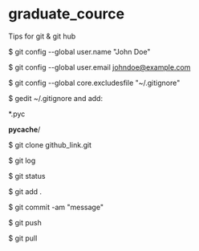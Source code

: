 # graduate_cource

Tips for git & git hub

$ git config --global user.name "John Doe"   

$ git config --global user.email johndoe@example.com

$ git config --global core.excludesfile "~/.gitignore"

$ gedit ~/.gitignore and add:

*.pyc

__pycache__/


$ git clone github_link.git

$ git log

$ git status

$ git add .

$ git commit -am "message"

$ git push

$ git pull
